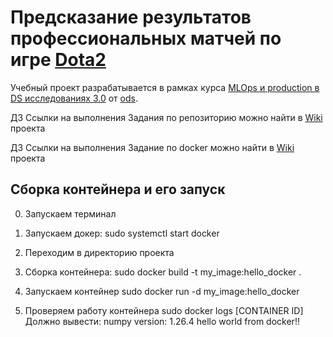 # Предсказание результатов профессиональных матчей по игре [Dota2](https://www.dota2.com/)
Учебный проект разрабатывается в рамках курса [MLOps и production в DS исследованиях 3.0](https://ods.ai/tracks/mlops3-course-spring-2024) от [ods](https://ods.ai).

ДЗ Ссылки на выполнения Задания по репозиторию можно найти в [Wiki](https://github.com/Nikc-mk/predict_result_match_dota2/wiki/%D0%97%D0%B0%D0%B4%D0%B0%D0%BD%D0%B8%D0%B5-%D0%BF%D0%BE-%D1%80%D0%B5%D0%BF%D0%BE%D0%B7%D0%B8%D1%82%D0%BE%D1%80%D0%B8%D1%8E)  проекта

ДЗ Ссылки на выполнения Задание по docker можно найти в [Wiki](https://github.com/Nikc-mk/predict_result_match_dota2/wiki/%D0%97%D0%B0%D0%B4%D0%B0%D0%BD%D0%B8%D0%B5-%D0%BF%D0%BE-docker)  проекта

## Сборка контейнера и его запуск

0. Запускаем терминал

1. Запускаем докер: sudo systemctl start docker

2. Переходим в директорию проекта

3. Сборка контейнера: sudo docker build -t my_image:hello_docker .

4. Запускаем контейнер sudo docker run -d my_image:hello_docker

5. Проверяем работу контейнера sudo docker logs [CONTAINER ID]
   Должно вывести:
numpy version: 1.26.4
hello world from docker!!




